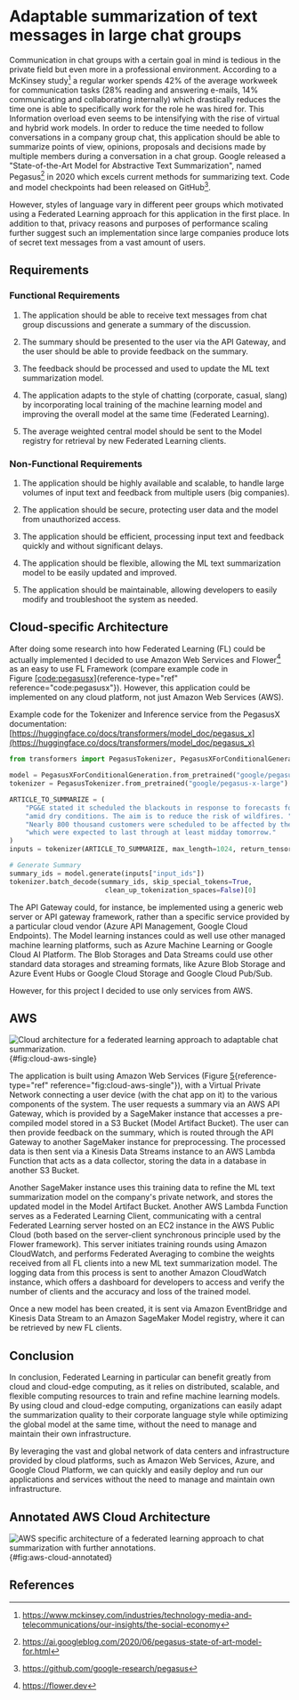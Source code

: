 # Adaptable summarization of text messages in large chat groups

Communication in chat groups with a certain goal in mind is tedious in
the private field but even more in a professional environment. According
to a McKinsey study[^1] a regular worker spends 42% of the average
workweek for communication tasks (28% reading and answering e-mails, 14%
communicating and collaborating internally) which drastically reduces
the time one is able to specifically work for the role he was hired for.
This Information overload even seems to be intensifying with the rise of
virtual and hybrid work models. In order to reduce the time needed to
follow conversations in a company group chat, this application should be
able to summarize points of view, opinions, proposals and decisions made
by multiple members during a conversation in a chat group. Google
released a \"State-of-the-Art Model for Abstractive Text
Summarization\", named Pegasus[^2] in 2020 which excels current methods
for summarizing text. Code and model checkpoints had been released on
GitHub[^3].

However, styles of language vary in different peer groups which
motivated using a Federated Learning approach for this application in
the first place. In addition to that, privacy reasons and purposes of
performance scaling further suggest such an implementation since large
companies produce lots of secret text messages from a vast amount of
users.

## Requirements
### Functional Requirements

1.  The application should be able to receive text messages from chat
    group discussions and generate a summary of the discussion.

2.  The summary should be presented to the user via the API Gateway, and
    the user should be able to provide feedback on the summary.

3.  The feedback should be processed and used to update the ML text
    summarization model.

4.  The application adapts to the style of chatting (corporate, casual,
    slang) by incorporating local training of the machine learning model
    and improving the overall model at the same time (Federated
    Learning).

5.  The average weighted central model should be sent to the Model
    registry for retrieval by new Federated Learning clients.

### Non-Functional Requirements

1.  The application should be highly available and scalable, to handle
    large volumes of input text and feedback from multiple users (big
    companies).

2.  The application should be secure, protecting user data and the model
    from unauthorized access.

3.  The application should be efficient, processing input text and
    feedback quickly and without significant delays.

4.  The application should be flexible, allowing the ML text
    summarization model to be easily updated and improved.

5.  The application should be maintainable, allowing developers to
    easily modify and troubleshoot the system as needed.


## Cloud-specific Architecture

After doing some research into how Federated Learning
(FL) could be actually implemented I decided to use Amazon Web Services
and Flower[^4] as an easy to use FL Framework (compare example code in
Figure [\[code:pegasusx\]](#code:pegasusx){reference-type="ref"
reference="code:pegasusx"}). However, this application could be
implemented on any cloud platform, not just Amazon Web Services (AWS).

Example code for the Tokenizer and Inference service from the PegasusX documentation: [https://huggingface.co/docs/transformers/model_doc/pegasus_x](https://huggingface.co/docs/transformers/model_doc/pegasus_x)
``` python
from transformers import PegasusTokenizer, PegasusXForConditionalGeneration

model = PegasusXForConditionalGeneration.from_pretrained("google/pegasus-x-base")
tokenizer = PegasusTokenizer.from_pretrained("google/pegasus-x-large")

ARTICLE_TO_SUMMARIZE = (
    "PG&E stated it scheduled the blackouts in response to forecasts for high winds "
    "amid dry conditions. The aim is to reduce the risk of wildfires. "
    "Nearly 800 thousand customers were scheduled to be affected by the shutoffs "
    "which were expected to last through at least midday tomorrow."
)
inputs = tokenizer(ARTICLE_TO_SUMMARIZE, max_length=1024, return_tensors="pt")

# Generate Summary
summary_ids = model.generate(inputs["input_ids"])
tokenizer.batch_decode(summary_ids, skip_special_tokens=True, 
                        clean_up_tokenization_spaces=False)[0]
```

The API Gateway could, for instance, be implemented using a generic web
server or API gateway framework, rather than a specific service provided
by a particular cloud vendor (Azure API Management, Google Cloud
Endpoints). The Model learning instances could as well use other managed
machine learning platforms, such as Azure Machine Learning or Google
Cloud AI Platform. The Blob Storages and Data Streams could use other
standard data storages and streaming formats, like Azure Blob Storage
and Azure Event Hubs or Google Cloud Storage and Google Cloud Pub/Sub.

However, for this project I decided to use only services from AWS.

## AWS

![Cloud architecture for a federated learning approach to adaptable chat
summarization.](https://github.com/chrisonntag/adaptable-chat-summarization/raw/main/diagrams/CloudPatterns-AWS-single.png){#fig:cloud-aws-single}

The application is built using Amazon Web Services
(Figure [5](#fig:cloud-aws-single){reference-type="ref"
reference="fig:cloud-aws-single"}), with a Virtual Private Network
connecting a user device (with the chat app on it) to the various
components of the system. The user requests a summary via an AWS API
Gateway, which is provided by a SageMaker instance that accesses a
pre-compiled model stored in a S3 Bucket (Model Artifact Bucket). The
user can then provide feedback on the summary, which is routed through
the API Gateway to another SageMaker instance for preprocessing. The
processed data is then sent via a Kinesis Data Streams instance to an
AWS Lambda Function that acts as a data collector, storing the data in a
database in another S3 Bucket.

Another SageMaker instance uses this training data to refine the ML text
summarization model on the company's private network, and stores the
updated model in the Model Artifact Bucket. Another AWS Lambda Function
serves as a Federated Learning Client, communicating with a central
Federated Learning server hosted on an EC2 instance in the AWS Public
Cloud (both based on the server-client synchronous principle used by the
Flower framework). This server initiates training rounds using Amazon
CloudWatch, and performs Federated Averaging to combine the weights
received from all FL clients into a new ML text summarization model. The
logging data from this process is sent to another Amazon CloudWatch
instance, which offers a dashboard for developers to access and verify
the number of clients and the accuracy and loss of the trained model.

Once a new model has been created, it is sent via Amazon EventBridge and
Kinesis Data Stream to an Amazon SageMaker Model registry, where it can
be retrieved by new FL clients.

## Conclusion

In conclusion, Federated Learning in particular can benefit greatly from
cloud and cloud-edge computing, as it relies on distributed, scalable,
and flexible computing resources to train and refine machine learning
models. By using cloud and cloud-edge computing, organizations can
easily adapt the summarization quality to their corporate language style
while optimizing the global model at the same time, without the need to
manage and maintain their own infrastructure.

By leveraging the vast and global network of data centers and
infrastructure provided by cloud platforms, such as Amazon Web Services,
Azure, and Google Cloud Platform, we can quickly and easily deploy and
run our applications and services without the need to manage and
maintain own infrastructure.

## Annotated AWS Cloud Architecture

![AWS specific architecture of a federated learning approach to chat
summarization with further
annotations.](https://github.com/chrisonntag/adaptable-chat-summarization/raw/main/diagrams/CloudPatterns-AWS.png){#fig:aws-cloud-annotated}

## References

[^1]: https://www.mckinsey.com/industries/technology-media-and-telecommunications/our-insights/the-social-economy

[^2]: https://ai.googleblog.com/2020/06/pegasus-state-of-art-model-for.html

[^3]: https://github.com/google-research/pegasus

[^4]: <https://flower.dev>
